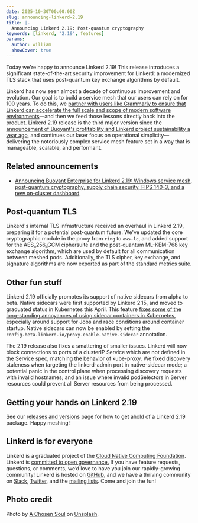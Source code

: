 ```yaml
---
date: 2025-10-30T00:00:00Z
slug: announcing-linkerd-2.19
title: |-
  Announcing Linkerd 2.19: Post-quantum cryptography
keywords: [linkerd, "2.19", features]
params:
  author: william
  showCover: true
---
```


Today we're happy to announce Linkerd 2.19! This release introduces a
significant state-of-the-art security improvement for Linkerd: a modernized TLS
stack that uses post-quantum key exchange algorithms by default.

Linkerd has now seen almost a decade of continuous improvement and evolution.
Our goal is to build a service mesh that our users can rely on for 100 years. To
do this, we
[partner with users like Grammarly to ensure that Linkerd can accelerate the full scale and scope of modern software environments](https://www.grammarly.com/blog/engineering/the-great-linkerd-mystery/)—and
then we feed those lessons directly back into the product. Linkerd 2.19 release
is the third major version since the
[announcement of Buoyant's profitability and Linkerd project sustainability a year ago](https://buoyant.io/blog/linkerd-forever),
and continues our laser focus on operational simplicity—delivering the
notoriously complex service mesh feature set in a way that is manageable,
scalable, and performant.

## Related announcements

- [Announcing Buoyant Enterprise for Linkerd 2.19: Windows service mesh, post-quantum cryptography, supply chain security, FIPS 140-3, and a new on-cluster dashboard](http://buoyant.io/blog/linkerd-enterprise-2-19-windows-service-mesh-post-quantum-cryptography-supply-chain-security-fips-140-3-and-a-new-on-cluster-dashboard)

## Post-quantum TLS

Linkerd's internal TLS infrastructure received an overhaul in Linkerd 2.19,
preparing it for a potential post-quantum future. We've updated the core
cryptographic module in the proxy from `ring` to `aws-lc`, and added support for
the AES_256_GCM ciphersuite and the post-quantum ML-KEM-768 key exchange
algorithm, which are used by default for all communication between meshed pods.
Additionally, the TLS cipher, key exchange, and signature algorithms are now
exported as part of the standard metrics suite.

## Other fun stuff

Linkerd 2.19 officially promotes its support of native sidecars from alpha to
beta. Native sidecars were first supported by Linkerd 2.15, and moved to
graduated status in Kubernetes this April. This feature
[fixes some of the long-standing annoyances of using sidecar containers in Kubernetes](https://buoyant.io/blog/kubernetes-1-28-revenge-of-the-sidecars),
especially around support for Jobs and race conditions around container startup.
Native sidecars can now be enabled by setting the
`config.beta.linkerd.io/proxy-enable-native-sidecar` annotation.

The 2.19 release also fixes a smattering of smaller issues. Linkerd will now
block connections to ports of a clusterIP Service which are not defined in the
Service spec, matching the behavior of kube-proxy. We fixed discovery staleness
when targeting the linkerd-admin port in native-sidecar mode; a potential panic
in the control plane when processing discovery requests with invalid hostnames;
and an issue where invalid podSelectors in Server resources could prevent all
Server resources from being processed.

## Getting your hands on Linkerd 2.19

See our [releases and versions](/releases/) page for how to get ahold of a
Linkerd 2.19 package. Happy meshing!

## Linkerd is for everyone

Linkerd is a graduated project of the
[Cloud Native Computing Foundation](https://cncf.io/). Linkerd is
[committed to open governance.](/2019/10/03/linkerds-commitment-to-open-governance/)
If you have feature requests, questions, or comments, we’d love to have you join
our rapidly-growing community! Linkerd is hosted on
[GitHub](https://github.com/linkerd/), and we have a thriving community on
[Slack](https://slack.linkerd.io/), [Twitter](https://twitter.com/linkerd), and
the [mailing lists](/community/get-involved/). Come and join the fun!

## Photo credit

Photo by
[A Chosen Soul](https://unsplash.com/@a_chosensoul?utm_source=unsplash&utm_medium=referral&utm_content=creditCopyText)
on
[Unsplash](https://unsplash.com/photos/a-computer-generated-image-of-a-complex-structure-tGGuWW28-5M?utm_source=unsplash&utm_medium=referral&utm_content=creditCopyText).
